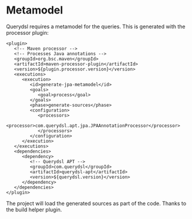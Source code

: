 # Metamodel

Querydsl requires a metamodel for the queries. This is generated with the processor plugin:

```
<plugin>
   <!-- Maven processor -->
   <!-- Processes Java annotations -->
   <groupId>org.bsc.maven</groupId>
   <artifactId>maven-processor-plugin</artifactId>
   <version>${plugin.processor.version}</version>
   <executions>
      <execution>
         <id>generate-jpa-metamodel</id>
         <goals>
            <goal>process</goal>
         </goals>
         <phase>generate-sources</phase>
         <configuration>
            <processors>
               <processor>com.querydsl.apt.jpa.JPAAnnotationProcessor</processor>
            </processors>
         </configuration>
      </execution>
   </executions>
   <dependencies>
      <dependency>
         <!-- Querydsl APT -->
         <groupId>com.querydsl</groupId>
         <artifactId>querydsl-apt</artifactId>
         <version>${querydsl.version}</version>
      </dependency>
   </dependencies>
</plugin>
```

The project will load the generated sources as part of the code. Thanks to the build helper plugin.

